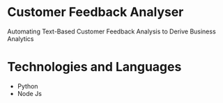 # Customer Feedback Analyser
Automating Text-Based Customer Feedback Analysis to Derive Business Analytics

# Technologies and Languages
- Python
- Node Js
